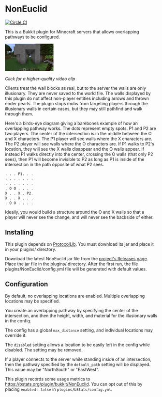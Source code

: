 # NonEuclid

[![Circle CI](https://circleci.com/gh/Macil/NonEuclid.svg?style=shield)](https://circleci.com/gh/Macil/NonEuclid)

This is a Bukkit plugin for Minecraft servers that allows overlapping pathways
to be configured.

[![Demonstration video](extra/noneuclid.gif)](https://raw.githubusercontent.com/Macil/NonEuclid/master/extra/noneuclid.webm)

*Click for a higher-quality video clip*

Clients treat the wall blocks as real, but to the server the walls are only
illusionary. They are never saved to the world file. The walls displayed by
this plugin do not affect non-player entities including arrows and thrown
ender pearls. The plugin stops mobs from targeting players through the
illusionary walls in certain cases, but they may still pathfind and walk
through them.

Here's a birds-eye diagram giving a barebones example of how an overlapping
pathway works. The dots represent empty spots. P1 and P2 are two players.
The center of the intersection is in the middle between the O and X characters.
The P1 player will see walls where the X characters are. The P2 player will see
walls where the O characters are. If P1 walks to P2's location, they will see
the X walls disappear and the O walls appear. If instead P1 walks directly
into the center, crossing the O walls (that only P2 sees), then P1 will become
invisible to P2 as long as P1 is inside of the intersection in the path
opposite of what P2 sees.

    . . . P1. . .
    . . . . . . .
    . . . . . . .
    . O O . . . .
    X . . X . P2.
    X . . X . . .
    . O O . . . .

Ideally, you would build a structure around the O and X walls so that a player
will never see the change, and will never see the backside of either.

## Installing

This plugin depends on
[ProtocolLib](https://www.spigotmc.org/resources/protocollib.1997/). You must
download its jar and place it in your plugins/ directory.

Download the latest NonEuclid jar file from the
[project's Releases page](https://github.com/Macil/NonEuclid/releases).
Place the jar file in the plugins/ directory. After the first run, the file
plugins/NonEuclid/config.yml file will be generated with default values.

## Configuration

By default, no overlapping locations are enabled. Multiple overlapping
locations may be specified.

You create an overlapping pathway by specifying the center of the intersection,
and then the height, width, and material for the illusionary walls in the
config.

The config has a global `max_distance` setting, and individual locations may
override it.

The `disabled` setting allows a location to be easily left in the config while
disabled. The setting may be removed.

If a player connects to the server while standing inside of an intersection,
then the pathway specified by the `default_path` setting will be displayed.
This value may be "NorthSouth" or "EastWest".

This plugin records some usage metrics to
https://bstats.org/plugin/bukkit/NonEuclid. You can opt out of this by
placing `enabled: false` in `plugins/bStats/config.yml`.

